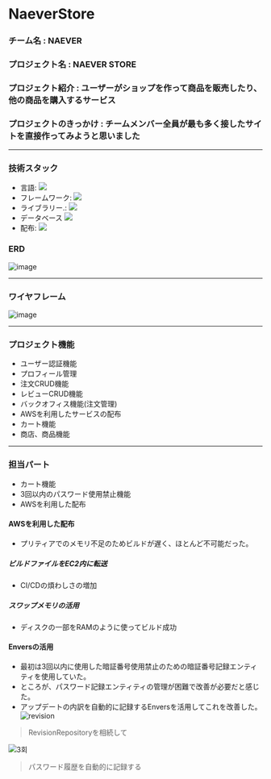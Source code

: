# NaeverStore
### チーム名 : NAEVER 
### プロジェクト名 : NAEVER STORE
### プロジェクト紹介 : ユーザーがショップを作って商品を販売したり、他の商品を購入するサービス
### プロジェクトのきっかけ : チームメンバー全員が最も多く接したサイトを直接作ってみようと思いました
---
### 技術スタック
 * 言語: <img src="https://img.shields.io/badge/kotlin-7F52FF?style=for-the-badge&logo=kotlin&logoColor=white">
 * フレームワーク: <img src="https://img.shields.io/badge/SpringBoot-6DB33F?style=for-the-badge&logo=springboot&logoColor=white">
 * ライブラリー.: <img src="https://img.shields.io/badge/SpringSecurity-6DB33F?style=for-the-badge&logo=springsecurity&logoColor=white">
 * データベース <img src="https://img.shields.io/badge/MySQL-4479A1?style=for-the-badge&logo=mysql&logoColor=white">
 * 配布: <img src="https://img.shields.io/badge/Amazon Aws-232F3E?style=for-the-badge&logo=amazonaws&logoColor=white">
### ERD 
 ![image](https://github.com/NaeverStore/NaeverStore/assets/149165093/3796ff9d-515c-41c9-9d4b-b9c788091659)

---
### ワイヤフレーム 
![image](https://github.com/NaeverStore/NaeverStore/assets/149165093/464f6409-79af-472c-a9ed-e2187797a9b5)

---

### プロジェクト機能
 * ユーザー認証機能
 * プロフィール管理
 * 注文CRUD機能
 * レビューCRUD機能
 * バックオフィス機能(注文管理)
 * AWSを利用したサービスの配布
 * カート機能
 * 商店、商品機能
---

### 担当パート
 * カート機能
 * 3回以内のパスワード使用禁止機能
 * AWSを利用した配布
#### AWSを利用した配布
 * プリティアでのメモリ不足のためビルドが遅く、ほとんど不可能だった。
##### ビルドファイルをEC2内に転送
 * CI/CDの煩わしさの増加
##### スワップメモリの活用
 * ディスクの一部をRAMのように使ってビルド成功
#### Enversの活用
 * 最初は3回以内に使用した暗証番号使用禁止のための暗証番号記録エンティティを使用していた。
 * ところが、パスワード記録エンティティの管理が困難で改善が必要だと感じた。
 * アップデートの内訳を自動的に記録するEnversを活用してこれを改善した。
![revision](https://github.com/tlsgkdns/NaeverStore/assets/24753709/fe62f020-873d-40b0-b58b-c7b4bfaf7d1e)
> RevisionRepositoryを相続して

![3회](https://github.com/tlsgkdns/NaeverStore/assets/24753709/0fe62144-f07f-4e8d-ba22-3a300d114d85)
> パスワード履歴を自動的に記録する 

